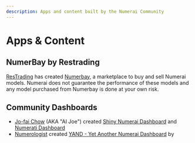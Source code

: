 ```yaml
---
description: Apps and content built by the Numerai Community
---
```


# Apps & Content

## **NumerBay by Restrading**

[ResTrading](https://twitter.com/Res\_dot\_Trading) has created [Numerbay](https://numerbay.ai/), a marketplace to buy and sell Numerai models. Numerai does not guarantee the performance of these models and any model purchased from Numerbay is done at your own risk.

## Community Dashboards

* &#x20;[Jo-fai Chow](https://twitter.com/matlabulous) (AKA "AI Joe") created [Shiny Numerai Dashboard](https://huggingface.co/spaces/jofaichow/shiny-numerati) and [Numerati Dashboard](https://www.jofaichow.co.uk/numerati/)
* [Numerologist](https://numer.ai/\~numerologist) created [YAND - Yet Another Numerai Dashboard](https://yand.pythonanywhere.com/) by&#x20;
